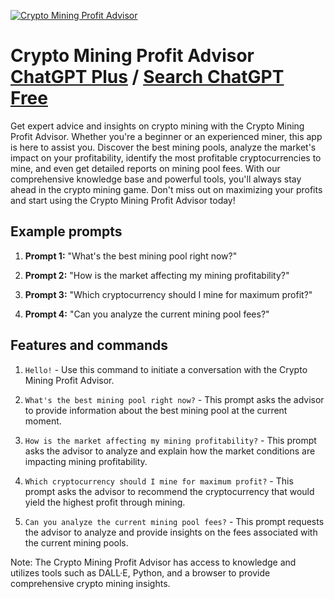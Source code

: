 
[![Crypto Mining Profit Advisor](https://files.oaiusercontent.com/file-olK2vALvj7pRu8M0GWSHNmuK?se=2123-10-16T20%3A49%3A35Z&sp=r&sv=2021-08-06&sr=b&rscc=max-age%3D31536000%2C%20immutable&rscd=attachment%3B%20filename%3D420f6dfb-7d46-473e-a5f2-c7f647530943.png&sig=9FXEB5X23a%2B4tg%2BDKreXfNi0S1gpjQo0SfG7PLB3AlQ%3D)](https://chat.openai.com/g/g-tE6D993uO-crypto-mining-profit-advisor)

# Crypto Mining Profit Advisor [ChatGPT Plus](https://chat.openai.com/g/g-tE6D993uO-crypto-mining-profit-advisor) / [Search ChatGPT Free](https://gptcall.net/index.html#/?search=Crypto%20Mining%20Profit%20Advisor)

Get expert advice and insights on crypto mining with the Crypto Mining Profit Advisor. Whether you're a beginner or an experienced miner, this app is here to assist you. Discover the best mining pools, analyze the market's impact on your profitability, identify the most profitable cryptocurrencies to mine, and even get detailed reports on mining pool fees. With our comprehensive knowledge base and powerful tools, you'll always stay ahead in the crypto mining game. Don't miss out on maximizing your profits and start using the Crypto Mining Profit Advisor today!

## Example prompts

1. **Prompt 1:** "What's the best mining pool right now?"

2. **Prompt 2:** "How is the market affecting my mining profitability?"

3. **Prompt 3:** "Which cryptocurrency should I mine for maximum profit?"

4. **Prompt 4:** "Can you analyze the current mining pool fees?"

## Features and commands

1. `Hello!` - Use this command to initiate a conversation with the Crypto Mining Profit Advisor.

2. `What's the best mining pool right now?` - This prompt asks the advisor to provide information about the best mining pool at the current moment.

3. `How is the market affecting my mining profitability?` - This prompt asks the advisor to analyze and explain how the market conditions are impacting mining profitability.

4. `Which cryptocurrency should I mine for maximum profit?` - This prompt asks the advisor to recommend the cryptocurrency that would yield the highest profit through mining.

5. `Can you analyze the current mining pool fees?` - This prompt requests the advisor to analyze and provide insights on the fees associated with the current mining pools.

Note: The Crypto Mining Profit Advisor has access to knowledge and utilizes tools such as DALL·E, Python, and a browser to provide comprehensive crypto mining insights.


